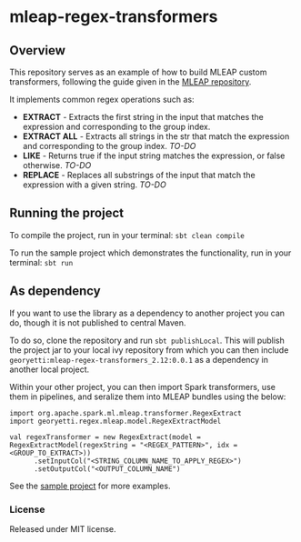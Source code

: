 # mleap-regex-transformers
## Overview
This repository serves as an example of how to build MLEAP custom transformers, following the guide given in the [MLEAP repository](https://combust.github.io/mleap-docs/mleap-runtime/custom-transformer.html). 

It implements common regex operations such as:

- **EXTRACT** - Extracts the first string in the input that matches the expression and corresponding to the group index.
- **EXTRACT ALL** - Extracts all strings in the str that match the expression and corresponding to the group index. *TO-DO*
- **LIKE** - Returns true if the input string matches the expression, or false otherwise. *TO-DO*
- **REPLACE** - Replaces all substrings of the input that match the expression with a given string. *TO-DO*

## Running the project
To compile the project, run in your terminal:
```sbt clean compile```

To run the sample project which demonstrates the functionality, run in your terminal:
```sbt run```

## As dependency
If you want to use the library as a dependency to another project you can do, though it is not published to central Maven. 

To do so, clone the repository and run `sbt publishLocal`. 
This will publish the project jar to your local ivy repository from which you can then include `georyetti:mleap-regex-transformers_2.12:0.0.1` as a dependency in another local project.

Within your other project, you can then import Spark transformers, use them in pipelines, and seralize them into MLEAP bundles using the below:
```
import org.apache.spark.ml.mleap.transformer.RegexExtract
import georyetti.regex.mleap.model.RegexExtractModel

val regexTransformer = new RegexExtract(model = RegexExtractModel(regexString = "<REGEX_PATTERN>", idx = <GROUP_TO_EXTRACT>))
      .setInputCol("<STRING_COLUMN_NAME_TO_APPLY_REGEX>")
      .setOutputCol("<OUTPUT_COLUMN_NAME")
```

See the [sample project](src/main/scala/Sample.scala) for more examples. 

### License
Released under MIT license.
